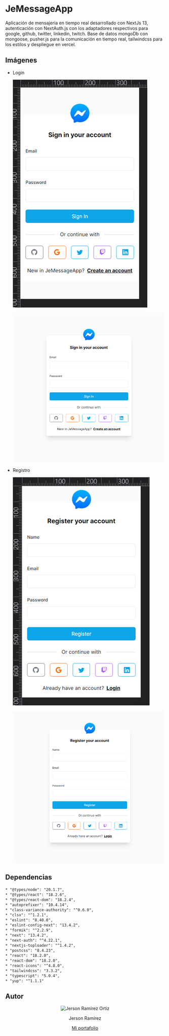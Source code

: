 # JeMessageApp

Aplicación de mensajería en tiempo real desarrollado con NextJs 13, autenticación con NextAuth.js con los adaptadores respectivos para google, github, twitter, linkedin, twitch. Base de datos mongoDb con mongoose, pusher.js para la comunicación en tiempo real, tailwindcss para los estilos y despliegue en vercel.

## Imágenes

* Login

    ![Login en versión móvil](/public/assets/image/app-login-mobile.png)

    ![Login en versión de escritorio](/public/assets/image/app-login-desktop.png)

* Registro

    ![Registro en versión móvil](/public/assets/image/app-register-mobile.png)

    ![Registro en versión de escritorio](/public/assets/image/app-register-desktop.png)

## Dependencias

    * "@types/node": "20.1.7",
    * "@types/react": "18.2.6",
    * "@types/react-dom": "18.2.4",
    * "autoprefixer": "10.4.14",
    * "class-variance-authority": "^0.6.0",
    * "clsx": "^1.2.1",
    * "eslint": "8.40.0",
    * "eslint-config-next": "13.4.2",
    * "formik": "^2.2.9",
    * "next": "13.4.2",
    * "next-auth": "^4.22.1",
    * "nextjs-toploader": "^1.4.2",
    * "postcss": "8.4.23",
    * "react": "18.2.0",
    * "react-dom": "18.2.0",
    * "react-icons": "^4.8.0",
    * "tailwindcss": "3.3.2",
    * "typescript": "5.0.4",
    * "yup": "^1.1.1"

## Autor

<div align="center">
    <img src="https://jersonramirez.studio/assets/jerson-a11110e1.png" width="200" alt="Jerson Ramírez Ortiz"/>
    <p>Jerson Ramírez</p>
    <p><a href="https://jersonramirez.studio" target="blank">Mi portafolio</a></p>
</div>
